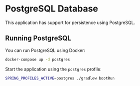 # PostgreSQL Database

This application has support for persistence using PostgreSQL.

## Running PostgreSQL

You can run PostgreSQL using Docker:

```bash
docker-compose up -d postgres
```

Start the application using the `postgres` profile:

```bash
SPRING_PROFILES_ACTIVE=postgres ./gradlew bootRun
```

